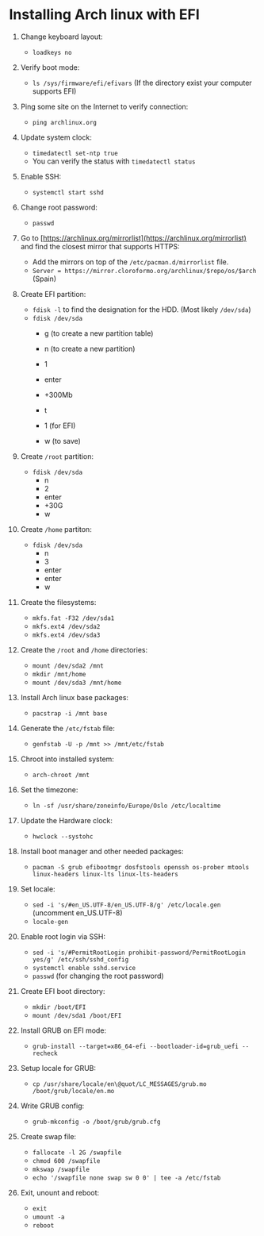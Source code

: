 # Installing Arch linux with EFI

1. Change keyboard layout:
    - `loadkeys no`

2. Verify boot mode:
    - `ls /sys/firmware/efi/efivars` (If the directory exist your computer supports EFI)

3. Ping some site on the Internet to verify connection:
    - `ping archlinux.org`

4. Update system clock:
    - `timedatectl set-ntp true`
    - You can verify the status with `timedatectl status`

5. Enable SSH:
    - `systemctl start sshd`

6. Change root password:
    - `passwd`

7. Go to [https://archlinux.org/mirrorlist](https://archlinux.org/mirrorlist) and find the closest mirror that supports HTTPS:
    - Add the mirrors on top of the `/etc/pacman.d/mirrorlist` file.
    - `Server = https://mirror.cloroformo.org/archlinux/$repo/os/$arch` (Spain)

8. Create EFI partition:
    - `fdisk -l` to find the designation for the HDD. (Most likely `/dev/sda`)
    - `fdisk /dev/sda`
        - g (to create a new partition table)
        - n (to create a new partition)
        - 1
        - enter
        - +300Mb
        - t
        - 1 (for EFI)


        - w (to save)

9. Create `/root` partition:
    - `fdisk /dev/sda`
        - n
        - 2
        - enter
        - +30G
        - w

10. Create `/home` partiton:
    - `fdisk /dev/sda`
        - n
        - 3
        - enter
        - enter
        - w

11. Create the filesystems:
    - `mkfs.fat -F32 /dev/sda1`
    - `mkfs.ext4 /dev/sda2`
    - `mkfs.ext4 /dev/sda3`

12. Create the `/root` and `/home` directories:
    - `mount /dev/sda2 /mnt`
    - `mkdir /mnt/home`
    - `mount /dev/sda3 /mnt/home`

13. Install Arch linux base packages:
    - `pacstrap -i /mnt base`

14. Generate the `/etc/fstab` file:
    - `genfstab -U -p /mnt >> /mnt/etc/fstab`

15. Chroot into installed system:
    - `arch-chroot /mnt`

16. Set the timezone:
    - `ln -sf /usr/share/zoneinfo/Europe/Oslo /etc/localtime`

17. Update the Hardware clock:
    - `hwclock --systohc`

18. Install boot manager and other needed packages:
    - `pacman -S grub efibootmgr dosfstools openssh os-prober mtools linux-headers linux-lts linux-lts-headers`

19. Set locale:
    - `sed -i 's/#en_US.UTF-8/en_US.UTF-8/g' /etc/locale.gen` (uncomment en_US.UTF-8)
    - `locale-gen`

20. Enable root login via SSH:
    - `sed -i 's/#PermitRootLogin prohibit-password/PermitRootLogin yes/g' /etc/ssh/sshd_config`
    - `systemctl enable sshd.service`
    - `passwd` (for changing the root password)

21. Create EFI boot directory:
    - `mkdir /boot/EFI`
    - `mount /dev/sda1 /boot/EFI`

22. Install GRUB on EFI mode:
    - `grub-install --target=x86_64-efi --bootloader-id=grub_uefi --recheck`

23. Setup locale for GRUB:
    - `cp /usr/share/locale/en\@quot/LC_MESSAGES/grub.mo /boot/grub/locale/en.mo`

24. Write GRUB config:
    - `grub-mkconfig -o /boot/grub/grub.cfg`

25. Create swap file:
    - `fallocate -l 2G /swapfile`
    - `chmod 600 /swapfile`
    - `mkswap /swapfile`
    - `echo '/swapfile none swap sw 0 0' | tee -a /etc/fstab`

26. Exit, unount and reboot:
    - `exit`
    - `umount -a`
    - `reboot`
